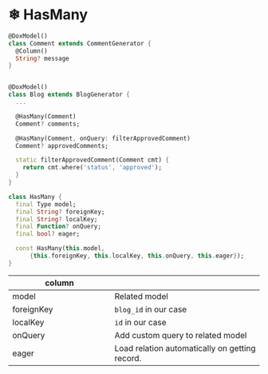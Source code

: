 # ❄ HasMany

```dart
@DoxModel()
class Comment extends CommentGenerator {
  @Column()
  String? message
}


@DoxModel()
class Blog extends BlogGenerator {
  ... 

  @HasMany(Comment)
  Comment? comments;

  @HasMany(Comment, onQuery: filterApprovedComment)
  Comment? approvedComments;

  static filterApprovedComment(Comment cmt) {
    return cmt.where('status', 'approved');
  }
}
```

```dart
class HasMany {
  final Type model;
  final String? foreignKey;
  final String? localKey;
  final Function? onQuery;
  final bool? eager;

  const HasMany(this.model,
      {this.foreignKey, this.localKey, this.onQuery, this.eager});
}
```



<table><thead><tr><th width="189">column</th><th></th></tr></thead><tbody><tr><td>model</td><td>Related model </td></tr><tr><td>foreignKey</td><td><code>blog_id</code> in our case</td></tr><tr><td>localKey</td><td><code>id</code> in our case</td></tr><tr><td>onQuery</td><td>Add custom query to related model</td></tr><tr><td>eager</td><td>Load relation automatically on getting record.</td></tr></tbody></table>

